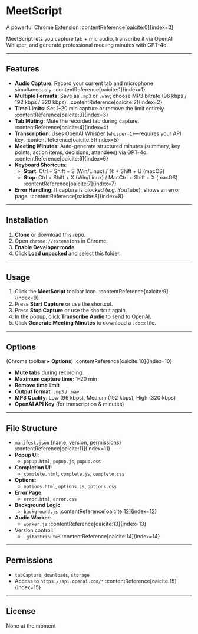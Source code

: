 # MeetScript  
A powerful Chrome Extension :contentReference[oaicite:0]{index=0}

MeetScript lets you capture tab + mic audio, transcribe it via OpenAI Whisper, and generate professional meeting minutes with GPT-4o.

---

## Features
- **Audio Capture**: Record your current tab and microphone simultaneously. :contentReference[oaicite:1]{index=1}  
- **Multiple Formats**: Save as `.mp3` or `.wav`; choose MP3 bitrate (96 kbps / 192 kbps / 320 kbps). :contentReference[oaicite:2]{index=2}  
- **Time Limits**: Set 1–20 min capture or remove the limit entirely. :contentReference[oaicite:3]{index=3}  
- **Tab Muting**: Mute the recorded tab during capture. :contentReference[oaicite:4]{index=4}  
- **Transcription**: Uses OpenAI Whisper (`whisper-1`)—requires your API key. :contentReference[oaicite:5]{index=5}  
- **Meeting Minutes**: Auto-generate structured minutes (summary, key points, action items, decisions, attendees) via GPT-4o. :contentReference[oaicite:6]{index=6}  
- **Keyboard Shortcuts**:  
  - **Start**: Ctrl + Shift + S (Win/Linux) / ⌘ + Shift + U (macOS)  
  - **Stop**: Ctrl + Shift + X (Win/Linux) / MacCtrl + Shift + X (macOS) :contentReference[oaicite:7]{index=7}  
- **Error Handling**: If capture is blocked (e.g. YouTube), shows an error page. :contentReference[oaicite:8]{index=8}  

---

## Installation
1. **Clone** or download this repo.  
2. Open `chrome://extensions` in Chrome.  
3. **Enable Developer mode**.  
4. Click **Load unpacked** and select this folder.

---

## Usage
1. Click the **MeetScript** toolbar icon. :contentReference[oaicite:9]{index=9}  
2. Press **Start Capture** or use the shortcut.  
3. Press **Stop Capture** or use the shortcut again.  
4. In the popup, click **Transcribe Audio** to send to OpenAI.  
5. Click **Generate Meeting Minutes** to download a `.docx` file.

---

## Options  
(Chrome toolbar ▸ **Options**) :contentReference[oaicite:10]{index=10}  
- **Mute tabs** during recording  
- **Maximum capture time**: 1–20 min  
- **Remove time limit**  
- **Output format**: `.mp3` / `.wav`  
- **MP3 Quality**: Low (96 kbps), Medium (192 kbps), High (320 kbps)  
- **OpenAI API Key** (for transcription & minutes)

---

## File Structure
- `manifest.json` (name, version, permissions) :contentReference[oaicite:11]{index=11}  
- **Popup UI**:  
  - `popup.html`, `popup.js`, `popup.css`   
- **Completion UI**:  
  - `complete.html`, `complete.js`, `complete.css`   
- **Options**:  
  - `options.html`, `options.js`, `options.css`   
- **Error Page**:  
  - `error.html`, `error.css`   
- **Background Logic**:  
  - `background.js` :contentReference[oaicite:12]{index=12}  
- **Audio Worker**:  
  - `worker.js` :contentReference[oaicite:13]{index=13}  
- Version control:  
  - `.gitattributes` :contentReference[oaicite:14]{index=14}  

---

## Permissions
- `tabCapture`, `downloads`, `storage`  
- Access to `https://api.openai.com/*` :contentReference[oaicite:15]{index=15}  

---

## License
None at the moment  
